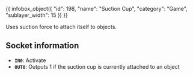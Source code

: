 {{ infobox_object({
	"id": 198,
	"name": "Suction Cup",
	"category": "Game",
	"sublayer_width": 15
}) }}

Uses suction force to attach itself to objects.

## Socket information
- **`IN0`**: Activate
- **`OUT0`**: Outputs 1 if the suction cup is currently attached to an object
